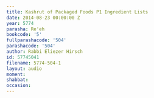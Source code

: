 ```yaml
---
title: Kashrut of Packaged Foods P1 Ingredient Lists
date: 2014-08-23 00:00:00 Z
year: 5774
parasha: Re'eh
bookcode: '5'
fullparashacode: '504'
parashacode: '504'
author: Rabbi Eliezer Hirsch
id: 57745041
filename: 5774-504-1
layout: audio
moment: 
shabbat: 
occasion: 
---
```


